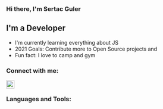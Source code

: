 ### Hi there, I'm Sertac Guler

## I'm a Developer
- I'm currently learning everything about JS
- 2021 Goals: Contribute more to Open Source projects and 
- Fun fact: I love to camp and gym

### Connect with me:

[<img align ="left" alt="Sertac | LinkedIn" width="22px" src="https://cdn.jsdelivr.net/npm/simple-icons@v3/icons/linkedin.svg"/>](https://www.linkedin.com/in/sertac-guler/)

<br/>

### Languages and Tools:

